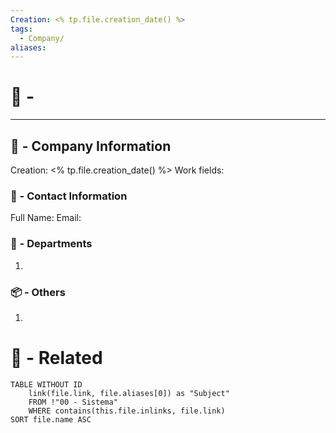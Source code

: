 ```yaml
---
Creation: <% tp.file.creation_date() %>
tags:
  - Company/
aliases:
---
```

# 🏦 - 

---
## 📢 - Company Information
Creation: <% tp.file.creation_date() %>
Work fields: 

### 📧 - Contact Information
Full Name:
Email:

### 🏢 - Departments
1. 
### 📦 - Others 
1. 
# 🔗 - Related
```dataview
TABLE WITHOUT ID
	link(file.link, file.aliases[0]) as "Subject"
	FROM !"00 - Sistema"
	WHERE contains(this.file.inlinks, file.link)
SORT file.name ASC
```
